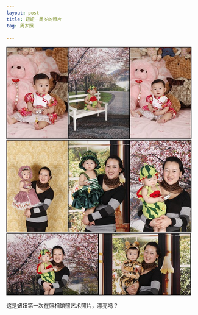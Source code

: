 ```yaml
---
layout: post
title: 妞妞一周岁的照片
tag: 周岁照

---
```

<p><a href="/assets/images/2011/03/MG_6491.jpg"><img style="background-image: none; border-bottom: 0px; border-left: 0px; padding-left: 0px; padding-right: 0px; display: inline; border-top: 0px; border-right: 0px; padding-top: 0px" title="_MG_6491" border="0" alt="_MG_6491" src="/assets/images/2011/03/MG_6491_thumb.jpg" width="162" height="242" /></a><a href="/assets/images/2011/03/MG_6522.jpg"><img style="background-image: none; border-bottom: 0px; border-left: 0px; padding-left: 0px; padding-right: 0px; display: inline; border-top: 0px; border-right: 0px; padding-top: 0px" title="_MG_6522" border="0" alt="_MG_6522" src="/assets/images/2011/03/MG_6522_thumb.jpg" width="162" height="242" /></a><a href="/assets/images/2011/03/MG_6495.jpg"><img style="background-image: none; border-bottom: 0px; border-left: 0px; padding-left: 0px; padding-right: 0px; display: inline; border-top: 0px; border-right: 0px; padding-top: 0px" title="_MG_6495" border="0" alt="_MG_6495" src="/assets/images/2011/03/MG_6495_thumb.jpg" width="162" height="242" /></a><a href="/assets/images/2011/03/MG_6567.jpg"><img style="background-image: none; border-bottom: 0px; border-left: 0px; padding-left: 0px; padding-right: 0px; display: inline; border-top: 0px; border-right: 0px; padding-top: 0px" title="_MG_6567" border="0" alt="_MG_6567" src="/assets/images/2011/03/MG_6567_thumb.jpg" width="162" height="242" /></a><a href="/assets/images/2011/03/MG_6543.jpg"><img style="background-image: none; border-bottom: 0px; border-left: 0px; padding-left: 0px; padding-right: 0px; display: inline; border-top: 0px; border-right: 0px; padding-top: 0px" title="_MG_6543" border="0" alt="_MG_6543" src="/assets/images/2011/03/MG_6543_thumb.jpg" width="162" height="242" /></a><a href="/assets/images/2011/03/MG_6516.jpg"><img style="background-image: none; border-bottom: 0px; border-left: 0px; padding-left: 0px; padding-right: 0px; display: inline; border-top: 0px; border-right: 0px; padding-top: 0px" title="_MG_6516" border="0" alt="_MG_6516" src="/assets/images/2011/03/MG_6516_thumb.jpg" width="162" height="242" /></a><a href="/assets/images/2011/03/MG_6518.jpg"><img style="background-image: none; border-bottom: 0px; border-left: 0px; padding-left: 0px; padding-right: 0px; display: inline; border-top: 0px; border-right: 0px; padding-top: 0px" title="_MG_6518" border="0" alt="_MG_6518" src="/assets/images/2011/03/MG_6518_thumb.jpg" width="242" height="162" /></a><a href="/assets/images/2011/03/MG_6532.jpg"><img style="background-image: none; border-bottom: 0px; border-left: 0px; padding-left: 0px; padding-right: 0px; display: inline; border-top: 0px; border-right: 0px; padding-top: 0px" title="_MG_6532" border="0" alt="_MG_6532" src="/assets/images/2011/03/MG_6532_thumb.jpg" width="242" height="162" /></a></p>                                           


这是妞妞第一次在照相馆照艺术照片，漂亮吗？
